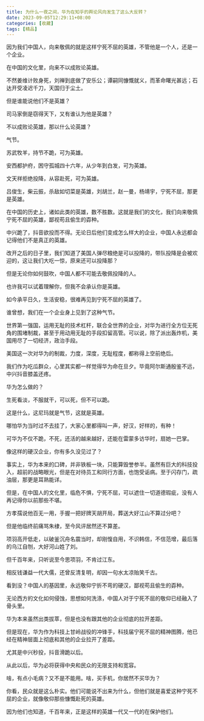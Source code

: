 ```yaml
---
title: 为什么一夜之间，华为在知乎的舆论风向发生了这么大反转？
date: 2023-09-05T12:29:11+08:00
categories: [收藏]
tags: [精品]
---
```


因为我们中国人，向来敬佩的就是这样宁死不屈的英雄，不管他是一个人，还是一个企业。

在中国的文化里，向来不以成败论英雄。

不然姜维计败身死，刘禅到底做了安乐公；谭嗣同慷慨就义，而革命曙光甚远；石达开受凌迟千刀，天国归于尘土。

但是谁能说他们不是英雄？

司马家倒是窃得天下，又有谁认为他是英雄？

不以成败论英雄，那以什么论英雄？

气节。

苏武牧羊，持节不跪，可为英雄。

安西都护府，困守孤城四十六年，从少年到白发，可为英雄。

文天祥拒绝投降，从容赴死，可为英雄。

吕俊生，柴云振，杀敌如切菜是英雄，刘胡兰，赵一曼，杨靖宇，宁死不屈，那更是英雄。

在中国的历史上，诸如此类的英雄，数不胜数。这就是我们的文化，我们向来敬佩宁死不屈的英雄，鄙视苟且偷生的孬种。

中兴跪了，抖音欲投而不得。无论日后他们变成怎么样大的企业，中国人永远都会记得他们不是真正的英雄。

改开之后的日子里，我们知道了美国人弹尽粮绝是可以投降的，带队投降是会被欢迎的，这让我们大吃一惊，原来还可以投降那？

但是无论你如何鼓吹，中国人都不可能去敬佩投降的人。

也许我可以试着理解你，但我不会承认你是英雄。

如今承平日久，生活安稳，很难再见到宁死不屈的英雄了。

谁曾想，我们在一个企业身上见到了这种气节。

世界第一强国，运用无耻的技术杠杆，联合全世界的企业，对华为进行全方位无死角的围堵制裁，甚至于用动用无耻的手段扣留高管。可以说，除了派出轰炸机，美国用尽了一切经济，政治手段。

美国这一次对华为的制裁，力度，深度，无耻程度，都称得上空前绝后。

我们作为吃瓜群众，心里其实都一样觉得华为命在旦夕。毕竟阿尔斯通殷鉴不远，中兴抖音膝盖还疼。

华为怎么做的？

生死看淡，不服就干，可以死，但不可以跪。

这是什么，这尼玛就是气节，这就是英雄。

哪怕华为当时过不去挂了，大家心里都得叫一声，好汉，好样的，有种！

可华为不仅不跪，不死，还活的越来越好，还能在雷蒙多访华时，扇她一巴掌。

像这样的硬汉企业，你有多久没见过了？

事实上，华为本来的口碑，并非铁板一块，只能算毁誉参半。虽然有巨大的科技投入，超前的战略眼光，但是在对待员工和同行方面，也饱受诟病。至于闪存门，疏油层，那更是耳熟能详。

但是，在中国人的文化里，临危不惧，宁死不屈，可以遮住一切道德瑕疵，没有人再记得你以前那些不堪。

方孝孺说他百无一用，手握一把好牌天胡开局，葬送大好江山不算过分吧？

但是他临终前痛骂朱棣，至今风评居然还不算差。

项羽高开低走，以破釜沉舟名震当时，却刚愎自用，不识韩信，不信范增，最后落的乌江自刎，大好河山姓了刘。

但千百年来，只听说至今思项羽，不肯过江东。

相反钱谦益一代大儒，还曾反清复明，却因一句水太凉贻笑千古。

看到没？中国人的基因里，永远敬仰宁折不弯的硬汉，鄙视苟且偷生的孬种。

无论西方的文化如何侵蚀，思想如何洗涤，中国人对于宁死不屈的敬仰已经融入了骨头里。

华为本来虽然出类拔萃，但是也没有跟其他的企业彻底的拉开差距。

但是现在，华为作为科技上甘岭战役的冲锋手，科技届宁死不屈的精神图腾，他已经在精神层面上彻底和其他的企业拉开了差距。

尤其是中兴秒投，抖音滑跪以后。

从此以后，华为必将获得中央和民众的无限支持和宽容。

啥，有点小毛病？又不是不能用。啥，买手机，你居然不买华为？

你看，民众就是这么朴实。他们可能说不出来为什么，但他们就是喜爱这种宁死不屈的企业，就像敬仰那些慷慨赴死的英雄。

因为他们也知道，千百年来，正是这样的英雄一代又一代的在保护他们。
